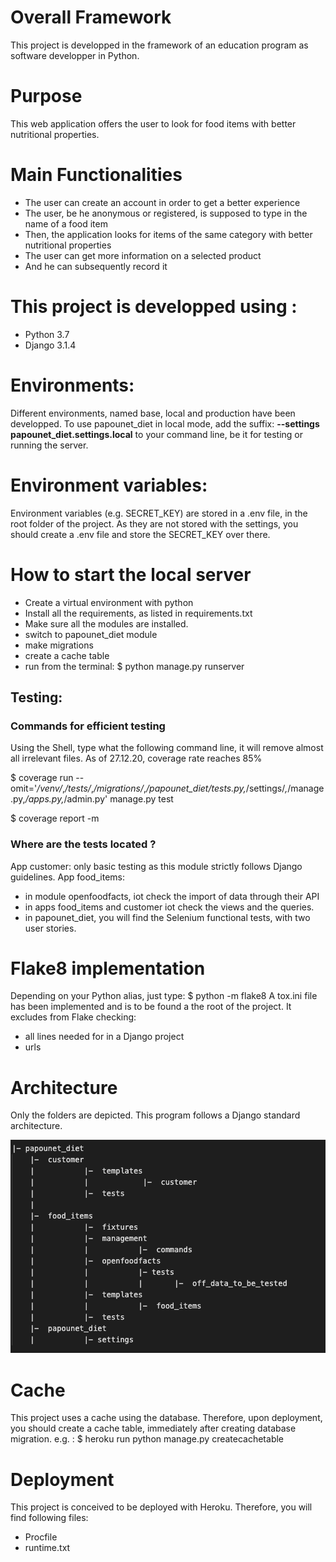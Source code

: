 # Overall Framework
This project is developped in the framework of an education program as software developper in Python.

# Purpose
This web application offers the user to look for food items with better nutritional properties.

# Main Functionalities
- The user can create an account in order to get a better experience
- The user, be he anonymous or registered, is supposed to type in the name of a food item
- Then, the application looks for items of the same category with better nutritional properties
- The user can get more information on a selected product
- And he can subsequently record it

# This project is developped using :
- Python 3.7 
- Django 3.1.4

# Environments:
Different environments, named base, local and production have been developped.
To use papounet_diet in local mode, add the suffix:
**--settings papounet_diet.settings.local**
to your command line, be it for testing or running the server.

# Environment variables:
Environment variables (e.g. SECRET_KEY) are stored in a .env file, in the root folder of the project.
As they are not stored with the settings, you should create a .env file and store the SECRET_KEY over there.

# How to start the local server
- Create a virtual environment with python
- Install all the requirements, as listed in requirements.txt
- Make sure all the modules are installed.
- switch to papounet_diet module
- make migrations
- create a cache table
- run from the terminal: $ python manage.py runserver

## Testing:
### Commands for efficient testing
Using the Shell, type what the following command line, it will remove almost all irrelevant files.
As of 27.12.20, coverage rate reaches 85%

$ coverage run --omit='*/venv/*,*/tests/*,*/migrations/*,*/papounet_diet/tests.py,*/settings/*,*/manage.py,*/apps.py,*/admin.py'  manage.py test

$ coverage report -m

### Where are the tests located ?
App customer: only basic testing as this module strictly follows Django guidelines.
App food_items:
- in module openfoodfacts, iot check the import of data through their API
- in apps food_items and customer iot check the views and the queries.
- in papounet_diet, you will find the Selenium functional tests, with two user stories.

# Flake8 implementation
Depending on your Python alias, just type:
$ python -m flake8
A tox.ini file has been implemented and is to be found a the root of the project.
It excludes from Flake checking:
- all lines needed for in a Django project
- urls

# Architecture
Only the folders are depicted.
This program follows a Django standard architecture.

![Project Structure](support_documentation/architecture.png)

# Cache
This project uses a cache using the database.
Therefore, upon deployment, you should create a cache table, immediately after creating database migration.
e.g. : $ heroku run python manage.py createcachetable

# Deployment
This project is conceived to be deployed with Heroku.
Therefore, you will find following files:
- Procfile
- runtime.txt




